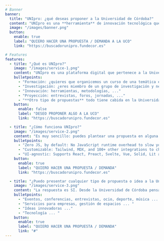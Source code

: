 ```yaml
---
# Banner
banner:
  title: "UNIpro: ¿qué deseas proponer a la Universidad de Córdoba?"
  content: "UNIpro es una **herramienta** de innovación tecnológica que permita trasladar a la Universidad las **demandas de formación,investigación, proyección e innovación** que genera el territorio de la provincia de Córdoba a través de sus comarcas, sectores profesionales y tejido asociativo."
  image: "/images/banner.png"
  button:
    enable: true
    label: "QUIERO HACER UNA PROPUESTA / DEMANDA A LA UCO"
    link: "https://buscadorunipro.fundecor.es"

# Features
features:
  - title: "¿Qué es UNIpro?"
    image: "/images/service-1.png"
    content: "UNIpro es una plataforma digital que pertenece a la Universidad de Córdoba, con el objetivo de permitir que cualquier usuari@ pueda plantear una petición (demanda) o hacer una propuesta a la UCO. Estamos aquí para escucharte:"
    bulletpoints:
      - "Formación: ¿quieres que organicemos un curso de una temática específica? ¿Algún estudio oficial que quieras proponer?"
      - "Investigación: ¿eres miembro de un grupo de investigación y necesitas ayuda? Te escuchamos ..."
      - "Innovación: herramientas, metodologías, ..."
      - "Proyección: entrevistas, foros, jornadas, ..."
      - "**Otro tipo de propuestas** todo tiene cabida en la Universidad de Córdoba, ¿qué propones?"
    button:
      enable: false
      label: "DESEO PROPONER ALGO A LA UCO"
      link: "https://buscadorunipro.fundecor.es"

  - title: "¿Cómo funciona UNIpro?"
    image: "/images/service-2.png"
    content: "Es muy sencillo: puedes plantear una propuesta en alguna de las categorías existentes en el sistema. Desde la Universidad de Córdoba, canalizaremos la información y **te ofreceremos la oferta de servicios** que más se acerque a tu petición o demanda. "
    bulletpoints:
      - "Zero JS, by default: No JavaScript runtime overhead to slow you down."
      - "Customizable: Tailwind, MDX, and 100+ other integrations to choose from."
      - "UI-agnostic: Supports React, Preact, Svelte, Vue, Solid, Lit and more."
    button:
      enable: true
      label: "QUIERO HACER UNA PROPUESTA / DEMANDA"
      link: "https://buscadorunipro.fundecor.es"

  - title: "¿Puedo presentar cualquier tipo de propuesta o idea a la Universidad de Córdoba?"
    image: "/images/service-3.png"
    content: "La respuesta es SÍ. Desde la Universidad de Córdoba pensamos que todo lo que aporte valor y conocimiento a la ciudadanía tiene cabida en nuestra Universidad."
    bulletpoints:
      - "Eventos, conferencias, entrevistas, ocio, deporte, música ... ..."
      - "Servicios para empresas, gestión de espacios ... "
      - "Ideas innovadoras ..."
      - "Tecnología ... "
    button:
      enable: true
      label: "QUIERO HACER UNA PROPUESTA / DEMANDA"
      link: "#"
---
```

